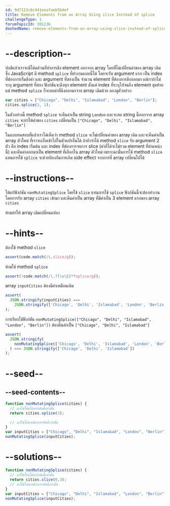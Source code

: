 ```yaml
---
id: 9d7123c8c441eeafaeb5bdef
title: Remove Elements from an Array Using slice Instead of splice
challengeType: 1
forumTopicId: 301236
dashedName: remove-elements-from-an-array-using-slice-instead-of-splice
---
```


# --description--

ปกติแล้วเราจะมีโค้ดส่วนที่ทำการดึง element ออกจาก array โดยที่ไม่เปลี่ยนค่าของ array เดิม 
ซึ่ง JavaScript มี method `splice` ที่ทำงานแบบนี้ได้ โดยจะรับ argument แรก เป็น index ที่ต้องการเริ่มดึงค่า และ argument ที่สองเป็น จำนวน element ที่ต้องการดึงออกมา แต่เราถ้าไม่ระบุ argument ที่สอง ฟังก์ชันจะดึงทุก element ตั้งแต่ index ที่ระบุไปจนถึง element สุดท้าย 
แต่ method `splice` ก็จะลบค่าที่ดึงออกมาจาก array เดิมด้วย ลองดูตัวอย่าง:

```js
var cities = ["Chicago", "Delhi", "Islamabad", "London", "Berlin"];
cities.splice(3, 1);
```

ในตัวอย่างนี้ method `splice` จะคืนค่าเป็น string `London` และจะลบ string นี้ออกจาก array `cities` จะทำให้ค่าของ `cities` เปลี่ยนเป็น `["Chicago", "Delhi", "Islamabad", "Berlin"]`

ในแบบทดสอบที่แล้วเราได้เห็นว่า method `slice` จะไม่เปลี่ยนค่าของ array เดิม และจะคืนค่าเป็น array ตัวใหม่ ที่เราจะเก็บเข้าไปในตัวแปรอื่นได้
ถ้ายังจำได้ method `slice` รับ argument 2 ตัว คือ index เริ่มต้น และ index ที่ต้องการจบการ slice (ค่าที่ได้จะไม่รวม element ที่ตำแหน่งนี้) และคืนค่าออกมาเป็น element ที่เลือกใน array ตัวใหม่ เพราะฉะนั้นการใช้ method `slice` แทนการใช้ `splice` จะช่วยป้องกันการเกิด side effect จากการที่ array เปลี่ยนไปได้

# --instructions--

ให้แก้ฟังก์ชัน `nonMutatingSplice` โดยใช้ `slice` แทนการใช้ `splice` 
ฟังก์ชันนี้จะต้องทำงานโดยการรับ array `cities` เข้ามา และคืนค่าเป็น array ที่มีค่าเป็น 3 element แรกของ array `cities`

ห้ามทำให้ array เดิมเปลี่ยนแปลง

# --hints--

ต้องใช้ method `slice`

```js
assert(code.match(/\.slice/g));
```

ห้ามใช้ method `splice`

```js
assert(!code.match(/\.?[\s\S]*?splice/g));
```

array `inputCities` ต้องมีค่าเหมือนเดิม

```js
assert(
  JSON.stringify(inputCities) ===
    JSON.stringify(['Chicago', 'Delhi', 'Islamabad', 'London', 'Berlin'])
);
```

การเรียกใช้ฟังก์ชัน `nonMutatingSplice(["Chicago", "Delhi", "Islamabad", "London", "Berlin"])` ต้องคืนค่าเป็น `["Chicago", "Delhi", "Islamabad"]`

```js
assert(
  JSON.stringify(
    nonMutatingSplice(['Chicago', 'Delhi', 'Islamabad', 'London', 'Berlin'])
  ) === JSON.stringify(['Chicago', 'Delhi', 'Islamabad'])
);
```

# --seed--

## --seed-contents--

```js
function nonMutatingSplice(cities) {
  // แก้ไขโค้ดใต้บรรทัดนี้เท่านั้น
  return cities.splice(3);

  // แก้ไขโค้ดเหนือบรรทัดนี้เท่านั้น
}
var inputCities = ["Chicago", "Delhi", "Islamabad", "London", "Berlin"];
nonMutatingSplice(inputCities);
```

# --solutions--

```js
function nonMutatingSplice(cities) {
  // แก้ไขโค้ดใต้บรรทัดนี้เท่านั้น
  return cities.slice(0,3);
  // แก้ไขโค้ดเหนือบรรทัดนี้เท่านั้น
}
var inputCities = ["Chicago", "Delhi", "Islamabad", "London", "Berlin"];
nonMutatingSplice(inputCities);
```
